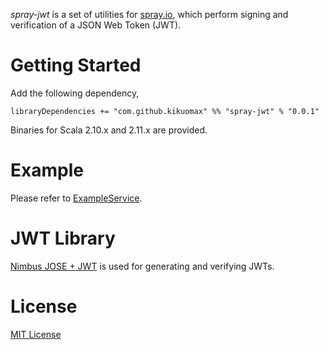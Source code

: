 *spray-jwt* is a set of utilities for [spray.io](http://spray.io), which perform signing and verification of a JSON Web Token (JWT).

Getting Started
===============

Add the following dependency,

	libraryDependencies += "com.github.kikuomax" %% "spray-jwt" % "0.0.1"

Binaries for Scala 2.10.x and 2.11.x are provided.

Example
=======

Please refer to [ExampleService](src/test/scala/com/github/kikuomax/spray/jwt/ExampleService.scala).

JWT Library
===========

[Nimbus JOSE + JWT](http://connect2id.com/products/nimbus-jose-jwt) is used for generating and verifying JWTs.

License
=======

[MIT License](http://opensource.org/licenses/MIT)
